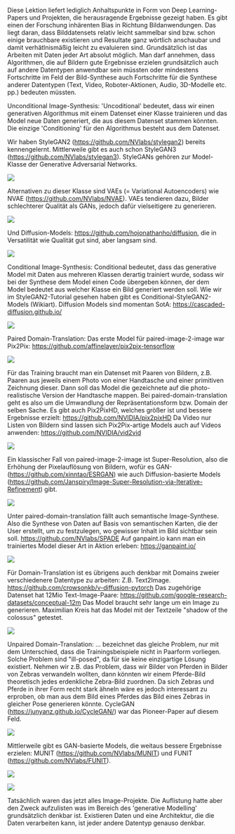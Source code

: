 Diese Lektion liefert lediglich Anhaltspunkte in Form von Deep Learning-Papers und Projekten, die herausragende Ergebnisse gezeigt haben.
Es gibt einen der Forschung inhärenten Bias in Richtung Bildanwendungen. Das liegt daran, dass Bilddatensets relativ leicht sammelbar sind bzw. schon einige brauchbare existieren und Resultate ganz wörtlich anschaubar und damit verhätlnismäßig leicht zu evaluieren sind. Grundsätzlich ist das Arbeiten mit Daten jeder Art absolut möglich. Man darf  annehmen, dass Algorithmen, die auf Bildern gute Ergebnisse erzielen grundsätzlich auch auf andere Datentypen anwendbar sein müssten oder mindestens Fortschritte im Feld der Bild-Synthese auch Fortschritte für die Synthese anderer Datentypen (Text, Video, Roboter-Aktionen, Audio, 3D-Modelle etc. pp.) bedeuten müssten.

Unconditional Image-Synthesis:
'Uncoditional' bedeutet, dass wir einen generativen Algorithmus mit einem Datenset einer Klasse trainieren und das Model neue Daten generiert, die aus diesem Datenset
stammen könnten. Die einzige 'Conditioning' für den Algorithmus besteht aus dem Datenset.

Wir haben StyleGAN2 (https://github.com/NVlabs/stylegan2) bereits kennengelernt. Mittlerweile gibt es auch schon StyleGAN3 (https://github.com/NVlabs/stylegan3).
StyleGANs gehören zur Model-Klasse der Generative Adversarial Networks.

![](https://github.com/NVlabs/stylegan3/raw/main/docs/stylegan3-teaser-1920x1006.png)


Alternativen zu dieser Klasse sind VAEs (= Variational Autoencoders) wie NVAE (https://github.com/NVlabs/NVAE). 
VAEs tendieren dazu, Bilder schlechterer Qualität als GANs, jedoch dafür vielseitigere zu generieren.

![](https://github.com/NVlabs/NVAE/raw/master/img/celebahq.png)


Und Diffusion-Models: https://github.com/hojonathanho/diffusion, die in Versatilität wie Qualität gut sind, aber langsam sind.

![](https://github.com/hojonathanho/diffusion/raw/master/resources/samples.png)


Conditional Image-Synthesis:
Conditional bedeutet, dass das generative Model mit Daten aus mehreren Klassen derartig trainiert wurde, sodass wir bei der Synthese dem Model einen Code übergeben können, der dem Model bedeutet aus welcher Klasse ein Bild generiert werden soll. Wie wir im StyleGAN2-Tutorial gesehen haben gibt es Conditional-StyleGAN2-Models (Wikiart).
Diffusion Models sind momentan SotA: https://cascaded-diffusion.github.io/

![](https://cascaded-diffusion.github.io/assets/img/header_small.png)


Paired Domain-Translation:
Das erste Model für paired-image-2-image war Pix2Pix: https://github.com/affinelayer/pix2pix-tensorflow

![](https://github.com/affinelayer/pix2pix-tensorflow/raw/master/docs/examples.jpg)

Für das Training braucht man ein Datenset mit Paaren von Bildern, z.B. Paaren aus jeweils einem Photo von einer Handtasche und einer primitiven Zeichnung dieser. Dann soll das Model die gezeichnete auf die photo-realistische Version der Handtasche mappen. Bei paired-domain-translation geht es also um die Umwandlung der Repräsentationsform bzw. Domain der selben Sache. Es gibt auch Pix2PixHD, welches größer ist und bessere Ergebnisse erzielt: https://github.com/NVIDIA/pix2pixHD
Da Video nur Listen von Bildern sind lassen sich Pix2Pix-artige Models auch auf Videos anwenden: https://github.com/NVIDIA/vid2vid

![](https://github.com/NVIDIA/vid2vid/raw/master/imgs/teaser.gif)


Ein klassischer Fall von paired-image-2-image ist Super-Resolution, also die Erhöhung der Pixelauflösung von Bildern, wofür es GAN- (https://github.com/xinntao/ESRGAN) wie auch Diffusion-basierte Models (https://github.com/Janspiry/Image-Super-Resolution-via-Iterative-Refinement) gibt.

![](https://iterative-refinement.github.io/images/cascade_fig.svg)

Unter paired-domain-translation fällt auch semantische Image-Synthese. Also die Synthese von Daten auf Basis von semantischen Karten, die der User erstellt, um zu festzulegen, wo gewisser Inhalt im Bild sichtbar sein soll. https://github.com/NVlabs/SPADE
Auf ganpaint.io kann man ein trainiertes Model dieser Art in Aktion erleben: https://ganpaint.io/

![](https://camo.githubusercontent.com/f7e852bab5b53dae22f795d500f1cb480a9f436d70fc8cba3f71568759a448de/68747470733a2f2f6e766c6162732e6769746875622e696f2f53504144452f2f696d616765732f6f6365616e2e676966)

Für Domain-Translation ist es übrigens auch denkbar mit Domains zweier verschiedenere Datentype zu arbeiten: Z.B. Text2Image. https://github.com/crowsonkb/v-diffusion-pytorch
Das zugehörige Datenset hat 12Mio Text-Image-Paare: https://github.com/google-research-datasets/conceptual-12m
Das Model braucht sehr lange um ein Image zu generieren. Maximilian Kreis hat das Model mit der Textzeile "shadow of the colossus" getestet.

![](https://github.com/jwb95/HfG-KI-LAB/blob/main/Lektion%202%20-%20All%20SotA/media/shadowofthecolossus.png)

Unpaired Domain-Translation:
... bezeichnet das gleiche Problem, nur mit dem Unterschied, dass die Trainingsbeispiele nicht in Paarform vorliegen. Solche Problem sind "ill-posed", da für sie keine einzigartige Lösung existiert. Nehmen wir z.B. das Problem, dass wir Bilder von Pferden in Bilder von Zebras verwandeln wollten, dann könnten wir einem Pferde-Bild theoretisch jedes erdenkliche Zebra-Bild zuordnen. Da sich Zebras und Pferde in ihrer Form recht stark ähneln wäre es jedoch interessant zu erproben, ob man aus dem Bild eines Pferdes das Bild eines Zebras in gleicher Pose generieren könnte. CycleGAN (https://junyanz.github.io/CycleGAN/) war das Pioneer-Paper auf diesem Feld.

![](https://junyanz.github.io/CycleGAN/images/teaser.jpg)

Mittlerweile gibt es GAN-basierte Models, die weitaus bessere Ergebnisse erzielen: MUNIT (https://github.com/NVlabs/MUNIT) und FUNIT (https://github.com/NVlabs/FUNIT).

![](https://github.com/NVlabs/MUNIT/raw/master/results/animal.jpg)

![](https://github.com/NVlabs/FUNIT/raw/master/docs/images/animal.gif)

Tatsächlich waren das jetzt alles Image-Projekte. Die Auflistung hatte aber den Zweck aufzulisten was im Bereich des 'generative Modelling' grundsätzlich denkbar ist.
Existieren Daten und eine Architektur, die die Daten verarbeiten kann, ist jeder andere Datentyp genauso denkbar.
